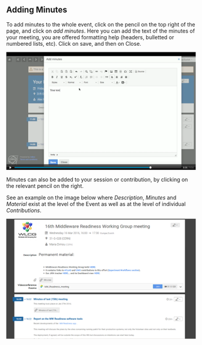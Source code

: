 
## Adding Minutes 

To add minutes to the whole event, click on the pencil on the top right of the page, and click on _add minutes_.
Here you can add the text of the minutes of your meeting, you are offered formatting help (headers, bulletted or numbered lists, etc).
Click on save, and then on Close. 

![](/assets/add-minutes-meeting.png)

Minutes can also be added to your session or contribution, by clicking on the relevant pencil on the right. 

See an example on the image below where _Description_, _Minutes_ and _Material_ exist at the level of the Event as well as at the level of individual _Contributions_.

![](/assets/material-meeting.png)